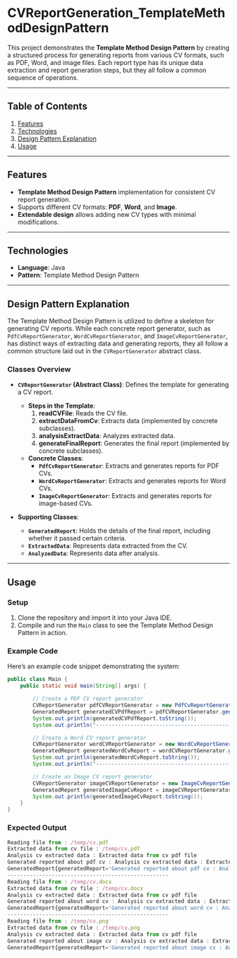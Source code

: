 # CVReportGeneration_TemplateMethodDesignPattern

This project demonstrates the **Template Method Design Pattern** by creating a structured process for generating reports from various CV formats, such as PDF, Word, and image files. Each report type has its unique data extraction and report generation steps, but they all follow a common sequence of operations.

---

## Table of Contents

1. [Features](#features)
2. [Technologies](#technologies)
3. [Design Pattern Explanation](#design-pattern-explanation)
4. [Usage](#usage)

---

## Features

- **Template Method Design Pattern** implementation for consistent CV report generation.
- Supports different CV formats: **PDF**, **Word**, and **Image**.
- **Extendable design** allows adding new CV types with minimal modifications.

---

## Technologies

- **Language**: Java
- **Pattern**: Template Method Design Pattern

---

## Design Pattern Explanation

The Template Method Design Pattern is utilized to define a skeleton for generating CV reports. While each concrete report generator, such as `PdfCvReportGenerator`, `WordCvReportGenerator`, and `ImageCvReportGenerator`, has distinct ways of extracting data and generating reports, they all follow a common structure laid out in the `CVReportGenerator` abstract class.

### Classes Overview

- **`CVReportGenerator` (Abstract Class)**: Defines the template for generating a CV report.
    - **Steps in the Template**:
        1. **readCVFile**: Reads the CV file.
        2. **extractDataFromCv**: Extracts data (implemented by concrete subclasses).
        3. **analysisExtractData**: Analyzes extracted data.
        4. **generateFinalReport**: Generates the final report (implemented by concrete subclasses).
    - **Concrete Classes**:
        - **`PdfCvReportGenerator`**: Extracts and generates reports for PDF CVs.
        - **`WordCvReportGenerator`**: Extracts and generates reports for Word CVs.
        - **`ImageCvReportGenerator`**: Extracts and generates reports for image-based CVs.

- **Supporting Classes**:
    - **`GeneratedReport`**: Holds the details of the final report, including whether it passed certain criteria.
    - **`ExtractedData`**: Represents data extracted from the CV.
    - **`AnalyzedData`**: Represents data after analysis.

---

## Usage

### Setup

1. Clone the repository and import it into your Java IDE.
2. Compile and run the `Main` class to see the Template Method Design Pattern in action.

### Example Code

Here’s an example code snippet demonstrating the system:

```java
public class Main {
    public static void main(String[] args) {

        // Create a PDF CV report generator
        CVReportGenerator pdfCVReportGenerator = new PdfCvReportGenerator();
        GeneratedReport generatedCVPdfReport = pdfCVReportGenerator.generateCVReport("/temp/cv.pdf");
        System.out.println(generatedCVPdfReport.toString());
        System.out.println("---------------------------------------------------");

        // Create a Word CV report generator
        CVReportGenerator wordCVReportGenerator = new WordCvReportGenerator();
        GeneratedReport generatedWordCvReport = wordCVReportGenerator.generateCVReport("/temp/cv.docx");
        System.out.println(generatedWordCvReport.toString());
        System.out.println("---------------------------------------------------");

        // Create an Image CV report generator
        CVReportGenerator imageCVReportGenerator = new ImageCvReportGenerator();
        GeneratedReport generatedImageCvReport = imageCVReportGenerator.generateCVReport("/temp/cv.png");
        System.out.println(generatedImageCvReport.toString());
    }
}
```

### Expected Output

``` javascript
Reading file from : /temp/cv.pdf
Extracted data from cv file : /temp/cv.pdf
Analysis cv extracted data : Extracted data from cv pdf file
Generated reported about pdf cv : Analysis cv extracted data : Extracted data from cv pdf file
GeneratedReport{generatedReport='Generated reported about pdf cv : Analysis cv extracted data : Extracted data from cv pdf file', isPassed=false}
---------------------------------------------------
Reading file from : /temp/cv.docx
Extracted data from cv file : /temp/cv.docx
Analysis cv extracted data : Extracted data from cv pdf file
Generated reported about word cv : Analysis cv extracted data : Extracted data from cv pdf file
GeneratedReport{generatedReport='Generated reported about word cv : Analysis cv extracted data : Extracted data from cv pdf file', isPassed=true}
---------------------------------------------------
Reading file from : /temp/cv.png
Extracted data from cv file : /temp/cv.png
Analysis cv extracted data : Extracted data from cv pdf file
Generated reported about image cv : Analysis cv extracted data : Extracted data from cv pdf file
GeneratedReport{generatedReport='Generated reported about image cv : Analysis cv extracted data : Extracted data from cv pdf file', isPassed=false}
```
